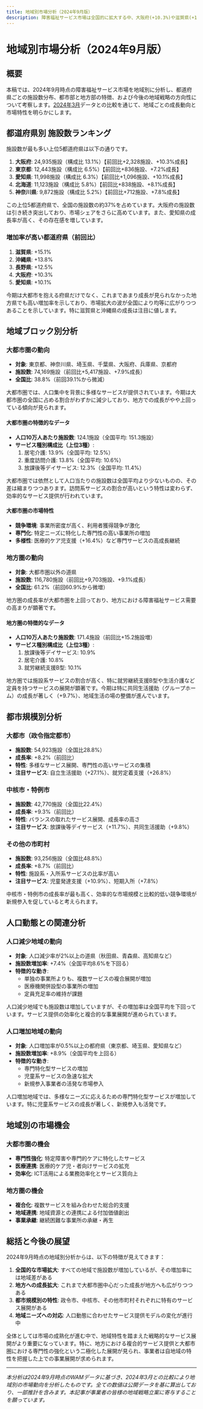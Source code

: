 ```yaml
---
title: 地域別市場分析（2024年9月版）
description: 障害福祉サービス市場は全国的に拡大する中、大阪府(+10.3%)や滋賀県(+15.1%)の高成長が顕著。上位5都道府県で全国施設数の約37%を占める一方、従来の大都市圏中心の成長が地方へも拡大。市場の成熟化に伴い、地方では複合的サービス、大都市圏では専門性強化という二極化した展開が進行中。
---
```

# 地域別市場分析（2024年9月版）

## 概要

本稿では、2024年9月時点の障害福祉サービス市場を地域別に分析し、都道府県ごとの施設数分布、都市部と地方部の特徴、および今後の地域戦略の方向性について考察します。[2024年3月](/articles/202403/02-regional-analysis)データとの比較を通じて、地域ごとの成長動向と市場特性を明らかにします。

## 都道府県別 施設数ランキング

施設数が最も多い上位5都道府県は以下の通りです。

1. **大阪府**: 24,935施設（構成比 13.1%）【前回比+2,328施設、+10.3%成長】
2. **東京都**: 12,443施設（構成比 6.5%）【前回比+836施設、+7.2%成長】
3. **愛知県**: 11,998施設（構成比 6.3%）【前回比+1,096施設、+10.1%成長】
4. **北海道**: 11,123施設（構成比 5.8%）【前回比+838施設、+8.1%成長】
5. **神奈川県**: 9,872施設（構成比 5.2%）【前回比+712施設、+7.8%成長】

この上位5都道府県で、全国の施設数の約37%を占めています。大阪府の施設数は引き続き突出しており、市場シェアをさらに高めています。また、愛知県の成長率が高く、その存在感を増しています。

### 増加率が高い都道府県（前回比）

1. **滋賀県**: +15.1%
2. **沖縄県**: +13.8%
3. **長野県**: +12.5%
4. **大阪府**: +10.3%
5. **愛知県**: +10.1%

今期は大都市を抱える府県だけでなく、これまであまり成長が見られなかった地方県でも高い増加率を示しており、市場拡大の波が全国により均等に広がりつつあることを示しています。特に滋賀県と沖縄県の成長は注目に値します。

## 地域ブロック別分析

### 大都市圏の動向

- **対象**: 東京都、神奈川県、埼玉県、千葉県、大阪府、兵庫県、京都府
- **施設数**: 74,169施設（前回比+5,417施設、+7.9%成長）
- **全国比**: 38.8%（前回39.1%から微減）

大都市圏では、人口集中を背景に多様なサービスが提供されています。今期は大都市圏の全国に占める割合がわずかに減少しており、地方での成長がやや上回っている傾向が見られます。

#### 大都市圏の特徴的なデータ

- **人口10万人あたり施設数**: 124.1施設（全国平均: 151.3施設）
- **サービス種別構成比（上位3種）**:
  1. 居宅介護: 13.9%（全国平均: 12.5%）
  2. 重度訪問介護: 13.8%（全国平均: 10.6%）
  3. 放課後等デイサービス: 12.3%（全国平均: 11.4%）

大都市圏では依然として人口当たりの施設数は全国平均より少ないものの、その差は縮まりつつあります。訪問系サービスの割合が高いという特性は変わらず、効率的なサービス提供が行われています。

#### 大都市圏の市場特性

- **競争環境**: 事業所密度が高く、利用者獲得競争が激化
- **専門化**: 特定ニーズに特化した専門性の高い事業所の増加
- **多様性**: 医療的ケア児支援（+16.4%）など専門サービスの高成長継続

### 地方圏の動向

- **対象**: 大都市圏以外の道県
- **施設数**: 116,780施設（前回比+9,703施設、+9.1%成長）
- **全国比**: 61.2%（前回60.9%から微増）

地方圏の成長率が大都市圏を上回っており、地方における障害福祉サービス需要の高まりが顕著です。

#### 地方圏の特徴的なデータ

- **人口10万人あたり施設数**: 171.4施設（前回比+15.2施設増）
- **サービス種別構成比（上位3種）**:
  1. 放課後等デイサービス: 10.9%
  2. 居宅介護: 10.8%
  3. 就労継続支援B型: 10.1%

地方圏では施設系サービスの割合が高く、特に就労継続支援B型や生活介護など定員を持つサービスの展開が顕著です。今期は特に共同生活援助（グループホーム）の成長が著しく（+9.7%）、地域生活の場の整備が進んでいます。

## 都市規模別分析

### 大都市（政令指定都市）

- **施設数**: 54,923施設（全国比28.8%）
- **成長率**: +8.2%（前回比）
- **特性**: 多様なサービス展開、専門性の高いサービスの集積
- **注目サービス**: 自立生活援助（+27.1%）、就労定着支援（+26.8%）

### 中核市・特例市

- **施設数**: 42,770施設（全国比22.4%）
- **成長率**: +9.3%（前回比）
- **特性**: バランスの取れたサービス展開、成長率の高さ
- **注目サービス**: 放課後等デイサービス（+11.7%）、共同生活援助（+9.8%）

### その他の市町村

- **施設数**: 93,256施設（全国比48.8%）
- **成長率**: +8.7%（前回比）
- **特性**: 施設系・入所系サービスの比率が高い
- **注目サービス**: 児童発達支援（+10.9%）、短期入所（+7.8%）

中核市・特例市の成長率が最も高く、効率的な市場規模と比較的低い競争環境が新規参入を促していると考えられます。

## 人口動態との関連分析

### 人口減少地域の動向

- **対象**: 人口減少率が2%以上の道県（秋田県、青森県、高知県など）
- **施設数増加率**: +7.4%（全国平均8.6%を下回る）
- **特徴的な動き**:
  - 単独の事業所よりも、複数サービスの複合展開が増加
  - 医療機関併設型の事業所の増加
  - 定員充足率の維持が課題

人口減少地域でも施設数は増加していますが、その増加率は全国平均を下回っています。サービス提供の効率化と複合的な事業展開が進められています。

### 人口増加地域の動向

- **対象**: 人口増加率が0.5%以上の都府県（東京都、埼玉県、愛知県など）
- **施設数増加率**: +8.9%（全国平均を上回る）
- **特徴的な動き**:
  - 専門特化型サービスの増加
  - 児童系サービスの急速な拡大
  - 新規参入事業者の活発な市場参入

人口増加地域では、多様なニーズに応えるための専門特化型サービスが増加しています。特に児童系サービスの成長が著しく、新規参入も活発です。

## 地域別の市場機会

### 大都市圏の機会

- **専門性強化**: 特定障害や専門的ケアに特化したサービス
- **医療連携**: 医療的ケア児・者向けサービスの拡充
- **効率化**: ICT活用による業務効率化とサービス質向上

### 地方圏の機会

- **複合化**: 複数サービスを組み合わせた総合的支援
- **地域連携**: 地域資源との連携による付加価値創出
- **事業承継**: 継続困難な事業所の承継・再生

## 総括と今後の展望

2024年9月時点の地域別分析からは、以下の特徴が見えてきます：

1. **全国的な市場拡大**: すべての地域で施設数が増加しているが、その増加率には地域差がある
2. **地方への成長拡大**: これまで大都市圏中心だった成長が地方へも広がりつつある
3. **都市規模別の特性**: 政令市、中核市、その他市町村それぞれに特有のサービス展開がある
4. **地域ニーズへの対応**: 人口動態に合わせたサービス提供モデルの変化が進行中

全体としては市場の成熟化が進む中で、地域特性を踏まえた戦略的なサービス展開がより重要になっています。特に、地方における複合的サービス提供と大都市圏における専門性の強化という二極化した展開が見られ、事業者は自地域の特性を把握した上での事業展開が求められます。

---

*本分析は2024年9月時点のWAMデータに基づき、2024年3月との比較により地域別の市場動向を分析したものです。全ての数値は公開データを基に算出しており、一部推計を含みます。本記事が事業者の皆様の地域戦略立案に寄与することを願っています。*
